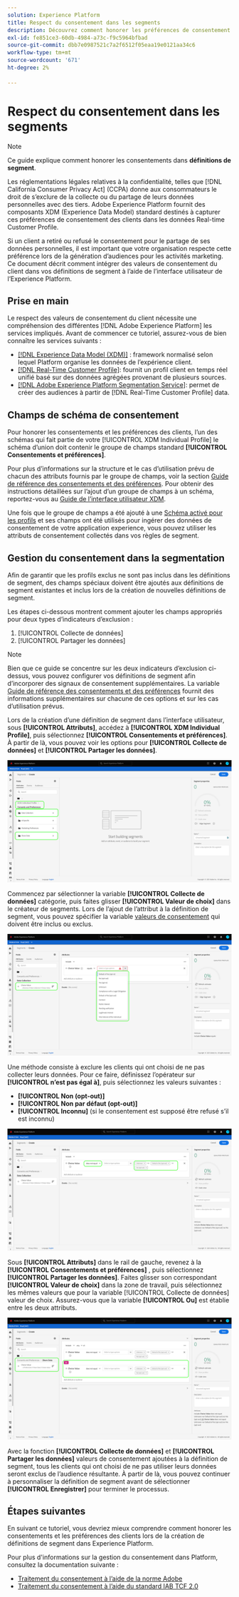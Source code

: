 ```yaml
---
solution: Experience Platform
title: Respect du consentement dans les segments
description: Découvrez comment honorer les préférences de consentement des clients pour la collecte et le partage de données personnelles dans les opérations de segmentation.
exl-id: fe851ce3-60db-4984-a73c-f9c5964bfbad
source-git-commit: dbb7e0987521c7a2f6512f05eaa19e0121aa34c6
workflow-type: tm+mt
source-wordcount: '671'
ht-degree: 2%

---
```


# Respect du consentement dans les segments

>[!NOTE]
>
>Ce guide explique comment honorer les consentements dans **définitions de segment**.

Les réglementations légales relatives à la confidentialité, telles que [!DNL California Consumer Privacy Act] (CCPA) donne aux consommateurs le droit de s’exclure de la collecte ou du partage de leurs données personnelles avec des tiers. Adobe Experience Platform fournit des composants XDM (Experience Data Model) standard destinés à capturer ces préférences de consentement des clients dans les données Real-time Customer Profile.

Si un client a retiré ou refusé le consentement pour le partage de ses données personnelles, il est important que votre organisation respecte cette préférence lors de la génération d’audiences pour les activités marketing. Ce document décrit comment intégrer des valeurs de consentement du client dans vos définitions de segment à l’aide de l’interface utilisateur de l’Experience Platform.

## Prise en main

Le respect des valeurs de consentement du client nécessite une compréhension des différentes [!DNL Adobe Experience Platform] les services impliqués. Avant de commencer ce tutoriel, assurez-vous de bien connaître les services suivants :

* [[!DNL Experience Data Model (XDM)]](../xdm/home.md) : framework normalisé selon lequel Platform organise les données de l’expérience client.
* [[!DNL Real-Time Customer Profile]](../profile/home.md): fournit un profil client en temps réel unifié basé sur des données agrégées provenant de plusieurs sources.
* [[!DNL Adobe Experience Platform Segmentation Service]](./home.md): permet de créer des audiences à partir de [!DNL Real-Time Customer Profile] data.

## Champs de schéma de consentement

Pour honorer les consentements et les préférences des clients, l’un des schémas qui fait partie de votre [!UICONTROL XDM Individual Profile] le schéma d’union doit contenir le groupe de champs standard **[!UICONTROL Consentements et préférences]**.

Pour plus d’informations sur la structure et le cas d’utilisation prévu de chacun des attributs fournis par le groupe de champs, voir la section [Guide de référence des consentements et des préférences](../xdm/field-groups/profile/consents.md). Pour obtenir des instructions détaillées sur l’ajout d’un groupe de champs à un schéma, reportez-vous au [Guide de l’interface utilisateur XDM](../xdm/ui/resources/schemas.md#add-field-groups).

Une fois que le groupe de champs a été ajouté à une [Schéma activé pour les profils](../xdm/ui/resources/schemas.md#profile) et ses champs ont été utilisés pour ingérer des données de consentement de votre application experience, vous pouvez utiliser les attributs de consentement collectés dans vos règles de segment.

## Gestion du consentement dans la segmentation

Afin de garantir que les profils exclus ne sont pas inclus dans les définitions de segment, des champs spéciaux doivent être ajoutés aux définitions de segment existantes et inclus lors de la création de nouvelles définitions de segment.

Les étapes ci-dessous montrent comment ajouter les champs appropriés pour deux types d’indicateurs d’exclusion :

1. [!UICONTROL Collecte de données]
1. [!UICONTROL Partager les données]

>[!NOTE]
>
>Bien que ce guide se concentre sur les deux indicateurs d’exclusion ci-dessus, vous pouvez configurer vos définitions de segment afin d’incorporer des signaux de consentement supplémentaires. La variable [Guide de référence des consentements et des préférences](../xdm/field-groups/profile/consents.md) fournit des informations supplémentaires sur chacune de ces options et sur les cas d’utilisation prévus.

Lors de la création d’une définition de segment dans l’interface utilisateur, sous **[!UICONTROL Attributs]**, accédez à **[!UICONTROL XDM Individual Profile]**, puis sélectionnez **[!UICONTROL Consentements et préférences]**. À partir de là, vous pouvez voir les options pour **[!UICONTROL Collecte de données]** et **[!UICONTROL Partager les données]**.

![](./images/opt-outs/consents.png)

Commencez par sélectionner la variable **[!UICONTROL Collecte de données]** catégorie, puis faites glisser **[!UICONTROL Valeur de choix]** dans le créateur de segments. Lors de l’ajout de l’attribut à la définition de segment, vous pouvez spécifier la variable [valeurs de consentement](../xdm/field-groups/profile/consents.md#choice-values) qui doivent être inclus ou exclus.

![](./images/opt-outs/consent-values.png)

Une méthode consiste à exclure les clients qui ont choisi de ne pas collecter leurs données. Pour ce faire, définissez l’opérateur sur **[!UICONTROL n’est pas égal à]**, puis sélectionnez les valeurs suivantes :

* **[!UICONTROL Non (opt-out)]**
* **[!UICONTROL Non par défaut (opt-out)]**
* **[!UICONTROL Inconnu]** (si le consentement est supposé être refusé s’il est inconnu)

![](./images/opt-outs/collect.png)

Sous **[!UICONTROL Attributs]** dans le rail de gauche, revenez à la **[!UICONTROL Consentements et préférences]** , puis sélectionnez **[!UICONTROL Partager les données]**. Faites glisser son correspondant **[!UICONTROL Valeur de choix]** dans la zone de travail, puis sélectionnez les mêmes valeurs que pour la variable [!UICONTROL Collecte de données] valeur de choix. Assurez-vous que la variable **[!UICONTROL Ou]** est établie entre les deux attributs.

![](./images/opt-outs/share.png)

Avec la fonction **[!UICONTROL Collecte de données]** et **[!UICONTROL Partager les données]** valeurs de consentement ajoutées à la définition de segment, tous les clients qui ont choisi de ne pas utiliser leurs données seront exclus de l’audience résultante. À partir de là, vous pouvez continuer à personnaliser la définition de segment avant de sélectionner **[!UICONTROL Enregistrer]** pour terminer le processus.

## Étapes suivantes

En suivant ce tutoriel, vous devriez mieux comprendre comment honorer les consentements et les préférences des clients lors de la création de définitions de segment dans Experience Platform.

Pour plus d&#39;informations sur la gestion du consentement dans Platform, consultez la documentation suivante :

* [Traitement du consentement à l’aide de la norme Adobe](../landing/governance-privacy-security/consent/adobe/overview.md)
* [Traitement du consentement à l’aide du standard IAB TCF 2.0](../landing/governance-privacy-security/consent/iab/overview.md)